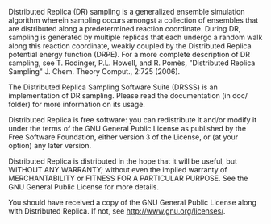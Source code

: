 Distributed Replica (DR) sampling is a generalized ensemble simulation algorithm wherein sampling occurs amongst a collection of ensembles that are distributed along a predetermined reaction coordinate. During DR, sampling is generated by multiple replicas that each undergo a random walk along this reaction coordinate, weakly coupled by the Distributed Replica potential energy function (DRPE). For a more complete description of DR sampling, see T. Rodinger, P.L. Howell, and R. Pomès, "Distributed Replica Sampling" J. Chem. Theory Comput., 2:725 (2006).

The Distributed Replica Sampling Software Suite (DRSSS) is an implementation of DR sampling. 
Please read the documentation (in doc/ folder) for more information on its usage. 

Distributed Replica is free software: you can redistribute it and/or modify it under the terms of the GNU General Public License as published by the Free Software Foundation, either version 3 of the License, or (at your option) any later version. 

Distributed Replica is distributed in the hope that it will be useful, but WITHOUT ANY WARRANTY; without even the implied warranty of MERCHANTABILITY or FITNESS FOR A PARTICULAR PURPOSE.  See the GNU General Public License for more details. 

You should have received a copy of the GNU General Public License along with Distributed Replica.  If not, see <http://www.gnu.org/licenses/>. 




